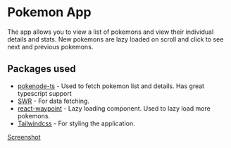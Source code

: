 # Pokemon App

The app allows you to view a list of pokemons and view their individual details and stats. New pokemons are lazy loaded on scroll and click to see next and previous pokemons.

## Packages used

- [pokenode-ts](https://pokenode-ts-docs-gabb-c.vercel.app/) - Used to fetch pokemon list and details. Has great typescript support
- [SWR](https://swr.vercel.app/) - For data fetching.
- [react-waypoint](https://www.npmjs.com/package/react-waypoint) - Lazy loading component. Used to lazy load more pokemons.
- [Tailwindcss](https://tailwindcss.com/) - For styling the application.

[Screenshot](/public/screenshot.png)
